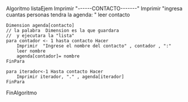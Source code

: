 Algoritmo listaEjem
	Imprimir "------CONTACTO-------"
	Imprimir "ingresa cuantas personas tendra la agenda: "
	leer contacto
	
	Dimension agenda[contacto]
	// la palabra  Dimension es la que guardara 
	//  y ejecutara la "lista"
	para contador <- 1 hasta contacto Hacer
		Imprimir  "Ingrese el nombre del contacto" , contador , ":"
		leer nombre 
		agenda[contador]= nombre
	FinPara
	
	para iterador<-1 Hasta contacto Hacer
		Imprimir iterador, "." , agenda[iterador]
	FinPara
	
FinAlgoritmo
